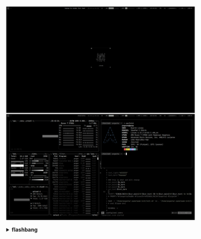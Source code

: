 ![dark0](/screenshots/desktop0.png)
![dark1](/screenshots/desktop3.png)

<details>
<summary><b>flashbang</b></summary>

![light0](/screenshots/desktop-green0.png)
![light1](/screenshots/desktop-green1.png)

</details>

